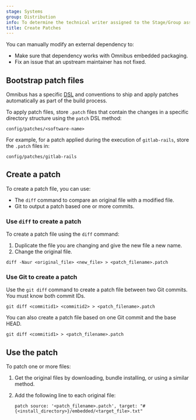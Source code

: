 ```yaml
---
stage: Systems
group: Distribution
info: To determine the technical writer assigned to the Stage/Group associated with this page, see https://handbook.gitlab.com/handbook/product/ux/technical-writing/#assignments
title: Create Patches
---
```


<!-- vale gitlab_base.SubstitutionWarning = NO -->

You can manually modify an external dependency to:

- Make sure that dependency works with Omnibus embedded packaging.
- Fix an issue that an upstream maintainer has not fixed.

## Bootstrap patch files

Omnibus has a specific [DSL](https://github.com/chef/omnibus#software) and
conventions to ship and apply patches automatically as part of the build
process.

<!-- vale gitlab_base.SubstitutionWarning = YES -->

To apply patch files, store `.patch` files that contain the changes in a
specific directory structure using the `patch` DSL method:

```plaintext
config/patches/<software-name>
```

For example, for a patch applied during the execution of
`gitlab-rails`, store the `.patch` files in:

```plaintext
config/patches/gitlab-rails
```

## Create a patch

To create a patch file, you can use:

- The `diff` command to compare an original file with a modified file.
- Git to output a patch based one or more commits.

### Use `diff` to create a patch

To create a patch file using the `diff` command:

1. Duplicate the file you are changing and give the new file a new name.
1. Change the original file.

```shell
diff -Naur <original_file> <new_file> > <patch_filename>.patch
```

### Use Git to create a patch

Use the `git diff` command to create a patch file between two Git commits.
You must know both commit IDs.

```shell
git diff <commitid1> <commitid2> > <patch_filename>.patch
```

You can also create a patch file based on one Git commit and the base HEAD.

```shell
git diff <commitid1> > <patch_filename>.patch
```

## Use the patch

To patch one or more files:

1. Get the original files by downloading, bundle installing, or using a similar method.
1. Add the following line to each original file:

   ```shell
   patch source: '<patch_filename>.patch', target: "#{<install_directory>}/embedded/<target_file>.txt"
   ```
